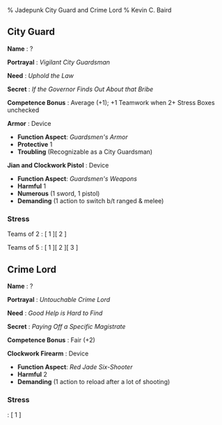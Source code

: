 % Jadepunk City Guard and Crime Lord
% Kevin C. Baird

## City Guard

**Name**
: ?

**Portrayal**
: *Vigilant City Guardsman*

**Need**
: *Uphold the Law*

**Secret**
: *If the Governor Finds Out About that Bribe*

**Competence Bonus**
: Average (+1); +1 Teamwork when 2+ Stress Boxes unchecked

**Armor**
: Device

- **Function Aspect**: *Guardsmen's Armor*
- **Protective** 1
- **Troubling** (Recognizable as a City Guardsman)

**Jian and Clockwork Pistol**
: Device

- **Function Aspect**: *Guardsmen's Weapons*
- **Harmful** 1
- **Numerous** (1 sword, 1 pistol)
- **Demanding** (1 action to switch b/t ranged & melee)

### Stress

Teams of 2
: [ 1 ][ 2 ]

Teams of 5
: [ 1 ][ 2 ][ 3 ]

## Crime Lord

**Name**
: ?

**Portrayal**
: *Untouchable Crime Lord*

**Need**
: *Good Help is Hard to Find*

**Secret**
: *Paying Off a Specific Magistrate*

**Competence Bonus**
: Fair (+2)

**Clockwork Firearm**
: Device

- **Function Aspect**: *Red Jade Six-Shooter*
- **Harmful** 2
- **Demanding** (1 action to reload after a lot of shooting)

### Stress
: [ 1 ]

